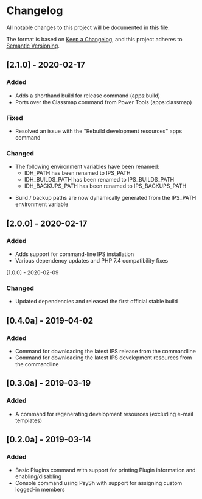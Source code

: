 # Changelog
All notable changes to this project will be documented in this file.

The format is based on [Keep a Changelog](https://keepachangelog.com/en/1.0.0/),
and this project adheres to [Semantic Versioning](https://semver.org/spec/v2.0.0.html).

## [2.1.0] - 2020-02-17
### Added
- Adds a shorthand build for release command (apps:build)
- Ports over the Classmap command from Power Tools (apps:classmap)

### Fixed
- Resolved an issue with the "Rebuild development resources" apps command

### Changed
* The following environment variables have been renamed:
    - IDH_PATH has been renamed to IPS_PATH
    - IDH_BUILDS_PATH has been renamed to IPS_BUILDS_PATH
    - IDH_BACKUPS_PATH has been renamed to IPS_BACKUPS_PATH
- Build / backup paths are now dynamically generated from the IPS_PATH environment variable

## [2.0.0] - 2020-02-17
### Added
- Adds support for command-line IPS installation
- Various dependency updates and PHP 7.4 compatibility fixes

[1.0.0] - 2020-02-09
### Changed
- Updated dependencies and released the first official stable build

## [0.4.0a] - 2019-04-02
### Added
- Command for downloading the latest IPS release from the commandline
- Command for downloading the latest IPS development resources from the commandline

## [0.3.0a] - 2019-03-19
### Added
- A command for regenerating development resources (excluding e-mail templates)

## [0.2.0a] - 2019-03-14
### Added
- Basic Plugins command with support for printing Plugin information and enabling/disabling
- Console command using PsySh with support for assigning custom logged-in members
